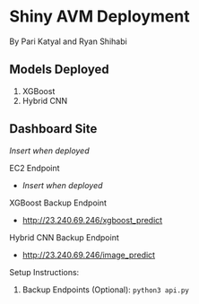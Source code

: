 # Shiny AVM Deployment
By Pari Katyal and Ryan Shihabi

## Models Deployed
1. XGBoost
2. Hybrid CNN

## Dashboard Site
*Insert when deployed*

EC2 Endpoint
 - *Insert when deployed*

XGBoost Backup Endpoint
 - http://23.240.69.246/xgboost_predict

Hybrid CNN Backup Endpoint
 - http://23.240.69.246/image_predict

Setup Instructions:
1. Backup Endpoints (Optional):
`python3 api.py`